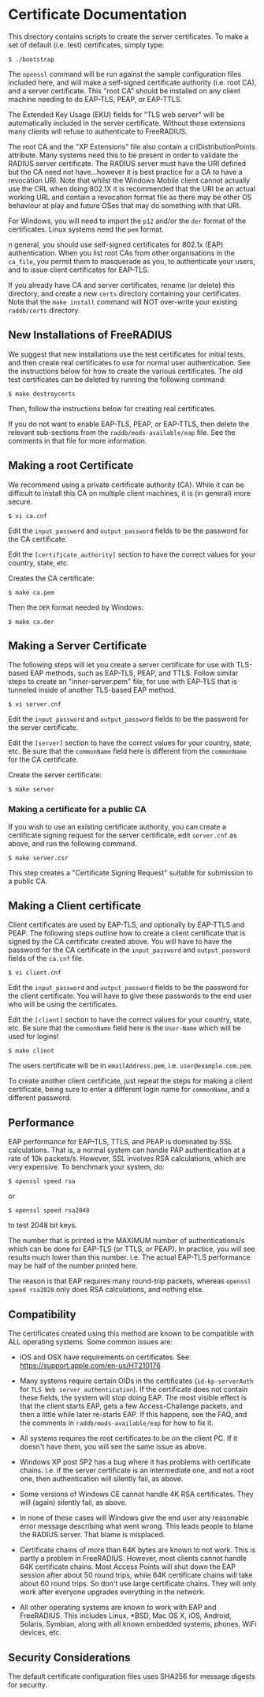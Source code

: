 # Certificate Documentation

This directory contains scripts to create the server certificates.  To
make a set of default (i.e. test) certificates, simply type:

```
$ ./bootstrap
```

The `openssl` command will be run against the sample configuration
files included here, and will make a self-signed certificate authority
(i.e. root CA), and a server certificate.  This "root CA" should be
installed on any client machine needing to do EAP-TLS, PEAP, or
EAP-TTLS.

The Extended Key Usage (EKU) fields for "TLS web server" will be
automatically included in the server certificate.  Without those
extensions many clients will refuse to authenticate to FreeRADIUS.

The root CA and the "XP Extensions" file also contain a
crlDistributionPoints attribute. Many systems need this to be present
in order to validate the RADIUS server certificate. The RADIUS server
must have the URI defined but the CA need not have...however it is
best practice for a CA to have a revocation URI. Note that whilst the
Windows Mobile client cannot actually use the CRL when doing 802.1X it
is recommended that the URI be an actual working URL and contain a
revocation format file as there may be other OS behaviour at play and
future OSes that may do something with that URI.

For Windows, you will need to import the `p12` and/or the `der` format
of the certificates.  Linux systems need the `pem` format.

 n general, you should use self-signed certificates for 802.1x (EAP)
authentication.  When you list root CAs from other organisations in
the `ca_file`, you permit them to masquerade as you, to authenticate
your users, and to issue client certificates for EAP-TLS.

If you already have CA and server certificates, rename (or delete)
this directory, and create a new `certs` directory containing your
certificates.  Note that the `make install` command will NOT
over-write your existing `raddb/certs` directory.


## New Installations of FreeRADIUS

We suggest that new installations use the test certificates for
initial tests, and then create real certificates to use for normal
user authentication.  See the instructions below for how to create the
various certificates.  The old test certificates can be deleted by
running the following command:

```
$ make destroycerts
```

Then, follow the instructions below for creating real certificates.

If you do not want to enable EAP-TLS, PEAP, or EAP-TTLS, then delete
the relevant sub-sections from the `raddb/mods-available/eap` file.
See the comments in that file for more information.


## Making a root Certificate

We recommend using a private certificate authority (CA).  While it can
be difficult to install this CA on multiple client machines, it is (in
general) more secure.

```
$ vi ca.cnf
```

Edit the `input_password` and `output_password` fields to be the
password for the CA certificate.

Edit the `[certificate_authority]` section to have the correct values
for your country, state, etc.

Creates the CA certificate:

```
$ make ca.pem
```

Then the `DER` format needed by Windows:

```
$ make ca.der
```

## Making a Server Certificate


The following steps will let you create a server certificate for use
with TLS-based EAP methods, such as EAP-TLS, PEAP, and TTLS.  Follow
similar steps to create an "inner-server.pem" file, for use with
EAP-TLS that is tunneled inside of another TLS-based EAP method.

```
$ vi server.cnf
```

Edit the `input_password` and `output_password` fields to be the
password for the server certificate.

Edit the `[server]` section to have the correct values for your
country, state, etc.  Be sure that the `commonName` field here is
different from the `commonName` for the CA certificate.

Create the server certificate:

```
$ make server
```

### Making a certificate for a public CA

If you wish to use an existing certificate authority, you can
create a certificate signing request for the server certificate, edit
`server.cnf` as above, and run the following command.

```
$ make server.csr
```

This step creates a "Certificate Signing Request" suitable for
submission to a public CA.


## Making a Client certificate


Client certificates are used by EAP-TLS, and optionally by EAP-TTLS
and PEAP.  The following steps outline how to create a client
certificate that is signed by the CA certificate created above.  You
will have to have the password for the CA certificate in the
`input_password` and `output_password` fields of the `ca.cnf` file.

```
$ vi client.cnf
```

Edit the `input_password` and `output_password` fields to be the
password for the client certificate.  You will have to give these
passwords to the end user who will be using the certificates.

Edit the `[client]` section to have the correct values for your
country, state, etc.  Be sure that the `commonName` field here is
the `User-Name` which will be used for logins!

```
$ make client
```

The users certificate will be in `emailAddress.pem`,
i.e. `user@example.com.pem`.

To create another client certificate, just repeat the steps for
making a client certificate, being sure to enter a different login
name for `commonName`, and a different password.


## Performance


EAP performance for EAP-TLS, TTLS, and PEAP is dominated by SSL
calculations.  That is, a normal system can handle PAP
authentication at a rate of 10k packets/s.  However, SSL involves
RSA calculations, which are very expensive.  To benchmark your system,
do:

```
$ openssl speed rsa
```

or

```
$ openssl speed rsa2048
```

to test 2048 bit keys.

The number that is printed is the MAXIMUM number of authentications/s
which can be done for EAP-TLS (or TTLS, or PEAP).  In practice, you
will see results much lower than this number.  i.e. The actual EAP-TLS
performance may be half of the number printed here.

The reason is that EAP requires many round-trip packets, whereas
`openssl speed rsa2028` only does RSA calculations, and nothing else.

## Compatibility

The certificates created using this method are known to be compatible
with ALL operating systems.  Some common issues are:

* iOS and OSX have requirements on certificates.  See:
https://support.apple.com/en-us/HT210176

* Many systems require certain OIDs in the certificates
(`id-kp-serverAuth` for `TLS Web server authentication`).  If the
certificate does not contain these fields, the system will stop doing
EAP.  The most visible effect is that the client starts EAP, gets a
few Access-Challenge packets, and then a little while later re-starts
EAP.  If this happens, see the FAQ, and the comments in
`raddb/mods-available/eap` for how to fix it.

* All systems requires the root certificates to be on the client PC.
If it doesn't have them, you will see the same issue as above.

* Windows XP post SP2 has a bug where it has problems with
certificate chains.  i.e. if the server certificate is an
intermediate one, and not a root one, then authentication will
silently fail, as above.

* Some versions of Windows CE cannot handle 4K RSA certificates.
They will (again) silently fail, as above.

* In none of these cases will Windows give the end user any
reasonable error message describing what went wrong.  This leads
people to blame the RADIUS server.  That blame is misplaced.

* Certificate chains of more than 64K bytes are known to not work.
This is partly a problem in FreeRADIUS.  However, most clients cannot
handle 64K certificate chains.  Most Access Points will shut down the
EAP session after about 50 round trips, while 64K certificate chains
will take about 60 round trips.  So don't use large certificate
chains.  They will only work after everyone upgrades everything in the
network.

* All other operating systems are known to work with EAP and
FreeRADIUS.  This includes Linux, *BSD, Mac OS X, iOS, Android,
Solaris, Symbian, along with all known embedded systems, phones, WiFi
devices, etc.

## Security Considerations

The default certificate configuration files uses SHA256 for message
digests for security.